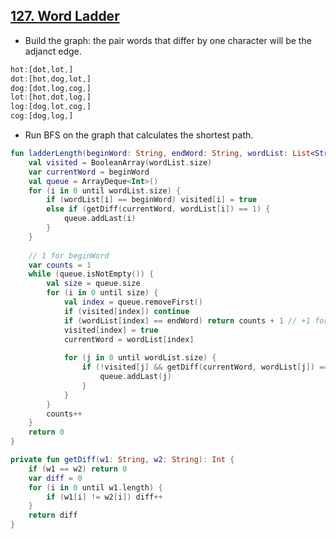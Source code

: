 ## [127. Word Ladder](https://leetcode.com/problems/word-ladder/)

* Build the graph: the pair words that differ by one character will be the adjanct edge.

```js
hot:[dot,lot,]
dot:[hot,dog,lot,]
dog:[dot,log,cog,]
lot:[hot,dot,log,]
log:[dog,lot,cog,]
cog:[dog,log,]
```

* Run BFS on the graph that calculates the shortest path.

```kotlin
fun ladderLength(beginWord: String, endWord: String, wordList: List<String>): Int {
    val visited = BooleanArray(wordList.size)
    var currentWord = beginWord
    val queue = ArrayDeque<Int>()
    for (i in 0 until wordList.size) {
        if (wordList[i] == beginWord) visited[i] = true
        else if (getDiff(currentWord, wordList[i]) == 1) {
            queue.addLast(i)
        }
    }
    
    // 1 for beginWord
    var counts = 1
    while (queue.isNotEmpty()) {
        val size = queue.size
        for (i in 0 until size) {
            val index = queue.removeFirst()
            if (visited[index]) continue
            if (wordList[index] == endWord) return counts + 1 // +1 for endWord
            visited[index] = true
            currentWord = wordList[index]
            
            for (j in 0 until wordList.size) {
                if (!visited[j] && getDiff(currentWord, wordList[j]) == 1) {
                    queue.addLast(j)
                }
            }
        }
        counts++
    }
    return 0
}

private fun getDiff(w1: String, w2: String): Int {
    if (w1 == w2) return 0
    var diff = 0
    for (i in 0 until w1.length) {
        if (w1[i] != w2[i]) diff++
    }
    return diff
}
```